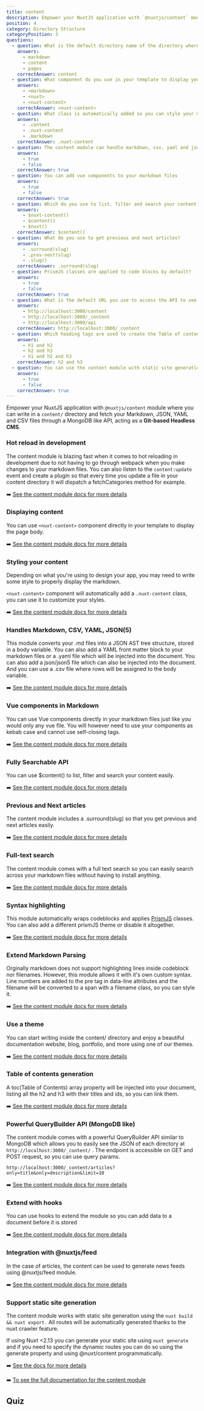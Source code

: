 ```yaml
---
title: content
description: Empower your NuxtJS application with `@nuxtjs/content` module where you can write in a `content/` directory and fetch your Markdown, JSON, YAML and CSV files through a MongoDB like API, acting as a **Git-based Headless CMS**.
position: 4
category: Directory Structure
categoryPosition: 3
questions:
  - question: What is the default directory name of the directory where you add your markdown files?
    answers:
      - markdown
      - content
      - pages
    correctAnswer: content
  - question: What component do you use in your template to display your markdown page body?
    answers:
      - <markdown>
      - <nuxt>
      - <nuxt-content>
    correctAnswer: <nuxt-content>
  - question: What class is automatically added so you can style your markdown?
    answers:
      - .content
      - .nuxt-content
      - .markdown
    correctAnswer: .nuxt-content
  - question: The content module can handle markdown, csv, yaml and json files
    answers:
      - true
      - false
    correctAnswer: true
  - question: You can add vue components to your markdown files
    answers:
      - true
      - false
    correctAnswer: true
  - question: Which do you use to list, filter and search your content?
    answers:
      - $nuxt-content()
      - $content()
      - $nuxt()
    correctAnswer: $content()
  - question: What do you use to get previous and next articles?
    answers:
      - .surround(slug)
      - .prev-next(slug)
      - .slug()
    correctAnswer: .surround(slug)
  - question: PrismJS classes are applied to code blocks by default?
    answers:
      - true
      - false
    correctAnswer: true
  - question: What is the default URL you use to access the API to see your JSON?
    answers: 
      - http://localhost:3000/content
      - http://localhost:3000/_content
      - http://localhost:3000/api
    correctAnswer: http://localhost:3000/_content
  - question: Which heading tags are used to create the Table of contents
    answers:
      - h1 and h2
      - h2 and h3
      - h1 and h2 and h3
    correctAnswer: h2 and h3
  - question: You can use the content module with static site generation
    answers:
      - true
      - false
    correctAnswer: true   
---
```


Empower your NuxtJS application with `@nuxtjs/content` module where you can write in a `content/` directory and fetch your Markdown, JSON, YAML and CSV files through a MongoDB like API, acting as a **Git-based Headless CMS**.

### Hot reload in development

The content module is blazing fast when it comes to hot reloading in development due to not having to go through webpack when you make changes to your markdown files. You can also  listen to the `content:update` event and create a plugin so that every time you update a file in your content directory it will dispatch a fetchCategories method for example.

➡️ [See the content module docs for more details](https://content.nuxtjs.org/advanced#handling-hot-reload)

### Displaying content

You can use `<nuxt-content>` component directly in your template to display the page body.

➡️ [See the content module docs for more details](https://content.nuxtjs.org/displaying#component)

### Styling your content

Depending on what you're using to design your app, you may need to write some style to properly display the markdown.

`<nuxt-content>` component will automatically add a `.nuxt-content` class, you can use it to customize your styles.

➡️ [See the content module docs for more details](https://content.nuxtjs.org/displaying#style)

### Handles Markdown, CSV, YAML, JSON(5)

This module converts your .md files into a JSON AST tree structure, stored in a body variable. You can also add a YAML front matter block to your markdown files or a .yaml file which will be injected into the document. You can also add a json/json5 file which can also be injected into the document. And you can use a .csv file where rows will be assigned to the body variable.

➡️ [See the content module docs for more details](https://content.nuxtjs.org/writing#markdown)

### Vue components in Markdown

You can use Vue components directly in your markdown files just like you would only any vue file. You will however need to use your components as kebab case and cannot use self-closing tags.

➡️ [See the content module docs for more details](https://content.nuxtjs.org/writing#vue-components)

### Fully Searchable API

You can use $content() to list, filter and search your content easily.

➡️ [See the content module docs for more details](https://content.nuxtjs.org/fetching#methods)

### Previous and Next articles

The content module includes a .surround(slug) so that you get previous and next articles easily.

➡️ [See the content module docs for more details](https://content.nuxtjs.org/fetching#surroundslug-options)

### Full-text search

The content module comes with a full text search so you can easily search across your markdown files without having to install anything.

➡️ [See the content module docs for more details](https://content.nuxtjs.org/fetching#searchfield-value)

### Syntax highlighting

This module automatically wraps codeblocks and applies [PrismJS](https://prismjs.com/) classes. You can also add a different prismJS theme or disable it altogether.

➡️ [See the content module docs for more details](https://content.nuxtjs.org/writing#syntax-highlighting)

### Extend Markdown Parsing

Orginally markdown does not support highlighting lines inside codeblock nor filenames. However, this module allows it with it's own custom syntax. Line numbers are added to the pre tag in data-line attributes and the filename will be converted to a span with a filename class, so you can style it.

➡️ [See the content module docs for more details](https://content.nuxtjs.org/writing#codeblocks)

### Use a theme

You can start writing inside the content/ directory and enjoy a beautiful documentation website, blog, portfolio, and more using one of our themes.

➡️ [See the content module docs for more details](https://content.nuxtjs.org/theme)

### Table of contents generation

A toc(Table of Contents) array property will be injected into your document, listing all the h2 and h3 with their titles and ids, so you can link them.

➡️ [See the content module docs for more details](https://content.nuxtjs.org/writing#table-of-contents)

### Powerful QueryBuilder API (MongoDB like)

The content module comes with a powerful QueryBuilder API similar to MongoDB which allows you to easily see the JSON of each directory at `http://localhost:3000/_content/` . The endpoint is accessible on GET and POST request, so you can use query params.

`http://localhost:3000/_content/articles?only=title&only=description&limit=10`

➡️ [See the content module docs for more details](https://content.nuxtjs.org/fetching#api)

### Extend with hooks

You can use hooks to extend the module so you can add data to a document before it is stored

➡️ [See the content module docs for more details](https://content.nuxtjs.org/advanced#hooks)

### Integration with @nuxtjs/feed

In the case of articles, the content can be used to generate news feeds using @nuxtjs/feed module.

➡️ [See the content module docs for more details](https://content.nuxtjs.org/advanced#integration-with-nuxtjsfeed)

### Support static site generation

The content module works with static site generation using the `nuxt build && nuxt export.` All routes will be automatically generated thanks to the nuxt crawler feature.

<base-alert>

If using Nuxt <2.13 you can generate your static site using `nuxt generate` and if you need to specify the dynamic routes you can do so using the generate property and using @nuxt/content programmatically.

</base-alert>

➡️ [See the docs for more details](https://content.nuxtjs.org/advanced#programmatic-usage)

➡️ [To see the full documentation for the content module](https://content.nuxtjs.org/)

## Quiz

<quiz :questions="questions"></quiz>

